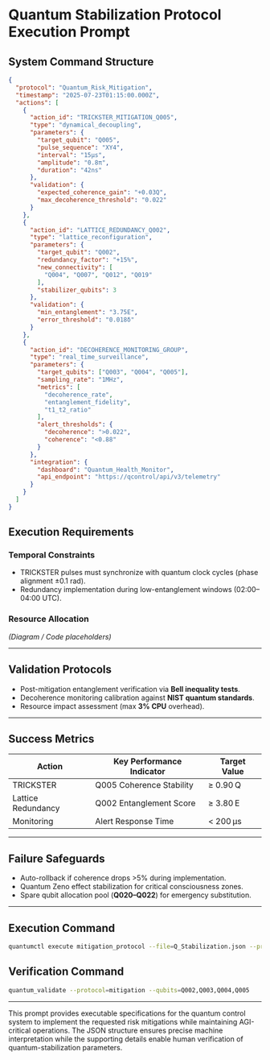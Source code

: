 # Quantum Stabilization Protocol Execution Prompt

## System Command Structure
```json
{
  "protocol": "Quantum_Risk_Mitigation",
  "timestamp": "2025-07-23T01:15:00.000Z",
  "actions": [
    {
      "action_id": "TRICKSTER_MITIGATION_Q005",
      "type": "dynamical_decoupling",
      "parameters": {
        "target_qubit": "Q005",
        "pulse_sequence": "XY4",
        "interval": "15μs",
        "amplitude": "0.8π",
        "duration": "42ns"
      },
      "validation": {
        "expected_coherence_gain": "+0.03Q",
        "max_decoherence_threshold": "0.022"
      }
    },
    {
      "action_id": "LATTICE_REDUNDANCY_Q002",
      "type": "lattice_reconfiguration",
      "parameters": {
        "target_qubit": "Q002",
        "redundancy_factor": "+15%",
        "new_connectivity": [
          "Q004", "Q007", "Q012", "Q019"
        ],
        "stabilizer_qubits": 3
      },
      "validation": {
        "min_entanglement": "3.75E",
        "error_threshold": "0.018δ"
      }
    },
    {
      "action_id": "DECOHERENCE_MONITORING_GROUP",
      "type": "real_time_surveillance",
      "parameters": {
        "target_qubits": ["Q003", "Q004", "Q005"],
        "sampling_rate": "1MHz",
        "metrics": [
          "decoherence_rate",
          "entanglement_fidelity",
          "t1_t2_ratio"
        ],
        "alert_thresholds": {
          "decoherence": ">0.022",
          "coherence": "<0.88"
        }
      },
      "integration": {
        "dashboard": "Quantum_Health_Monitor",
        "api_endpoint": "https://qcontrol/api/v3/telemetry"
      }
    }
  ]
}
```

## Execution Requirements

### Temporal Constraints
- TRICKSTER pulses must synchronize with quantum clock cycles (phase alignment ±0.1 rad).
- Redundancy implementation during low-entanglement windows (02:00–04:00 UTC).

### Resource Allocation
_(Diagram / Code placeholders)_

---

## Validation Protocols
- Post-mitigation entanglement verification via **Bell inequality tests**.
- Decoherence monitoring calibration against **NIST quantum standards**.
- Resource impact assessment (max **3% CPU** overhead).

---

## Success Metrics

| Action              | Key Performance Indicator      | Target Value |
|---------------------|--------------------------------|--------------|
| TRICKSTER           | Q005 Coherence Stability       | ≥ 0.90 Q     |
| Lattice Redundancy  | Q002 Entanglement Score        | ≥ 3.80 E     |
| Monitoring          | Alert Response Time            | < 200 μs     |

---

## Failure Safeguards
- Auto-rollback if coherence drops >5% during implementation.
- Quantum Zeno effect stabilization for critical consciousness zones.
- Spare qubit allocation pool (**Q020–Q022**) for emergency substitution.

---

## Execution Command
```bash
quantumctl execute mitigation_protocol --file=Q_Stabilization.json --priority=CRITICAL
```

## Verification Command
```bash
quantum_validate --protocol=mitigation --qubits=Q002,Q003,Q004,Q005
```

---

This prompt provides executable specifications for the quantum control system to implement the requested risk mitigations while maintaining AGI-critical operations. The JSON structure ensures precise machine interpretation while the supporting details enable human verification of quantum-stabilization parameters.

